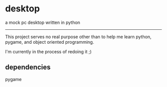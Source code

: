 # desktop
a mock pc desktop written in python

---
This project serves no real purpose other than to help me learn
python, pygame, and object oriented programming.

I'm currently in the process of redoing it ;)

## dependencies
pygame
